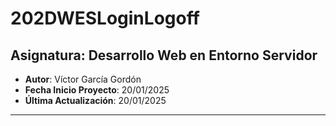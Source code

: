 # 202DWESLoginLogoff

## Asignatura: Desarrollo Web en Entorno Servidor

- **Autor**: Víctor García Gordón
- **Fecha Inicio Proyecto**: 20/01/2025
- **Última Actualización**: 20/01/2025

---






